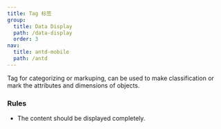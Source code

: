 ```yaml
---
title: Tag 标签
group:
  title: Data Display
  path: /data-display
  order: 3
nav:
  title: antd-mobile
  path: /antd
---
```


Tag for categorizing or markuping, can be used to make classification or mark the attributes and dimensions of objects.

### Rules

- The content should be displayed completely.

<code src="./demos/basic.tsx" />

<API/>
